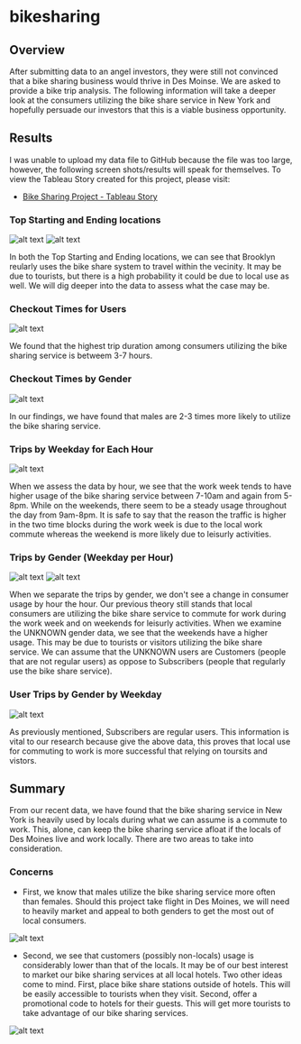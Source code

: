 # bikesharing

## Overview

After submitting data to an angel investors, they were still not convinced that a bike sharing business would thrive in Des Moinse. We are asked to provide a bike trip analysis. The following information will take a deeper look at the consumers utilizing the bike share service in New York and hopefully persuade our investors that this is a viable business opportunity.

## Results

I was unable to upload my data file to GitHub because the file was too large, however, the following screen shots/results will speak for themselves. To view the Tableau Story created for this project, please visit: 
* [Bike Sharing Project - Tableau Story](https://public.tableau.com/profile/eric.meneses#!/vizhome/Module14_CitiBikeAnalysis/Module14_Challenge?publish=yes)



### Top Starting and Ending locations

![alt text](Screenshots/TopStartingLocations.png)
![alt text](Screenshots/TopEndingLocations.png)

In both the Top Starting and Ending locations, we can see that Brooklyn reularly uses the bike share system to travel within the vecinity. It may be due to tourists, but there is a high probability it could be due to local use as well. We will dig deeper into the data to assess what the case may be.

### Checkout Times for Users

![alt text](Screenshots/CheckoutTimesforUsers.png)

We found that the highest trip duration among consumers utilizing the bike sharing service is betweem 3-7 hours. 

### Checkout Times by Gender

![alt text](Screenshots/CheckoutTimesbyGender.png)

In our findings, we have found that males are 2-3 times more likely to utilize the bike sharing service.

### Trips by Weekday for Each Hour

![alt text](Screenshots/TripsbyWeekdayforEachHour.png)

When we assess the data by hour, we see that the work week tends to have higher usage of the bike sharing service between 7-10am and again from 5-8pm. While on the weekends, there seem to be a steady usage throughout the day from 9am-8pm. It is safe to say that the reason the traffic is higher in the two time blocks during the work week is due to the local work commute whereas the weekend is more likely due to leisurly activities.

### Trips by Gender (Weekday per Hour)

![alt text](Screenshots/TripsbyGender(WeekdayperHour)1.png)
![alt text](Screenshots/TripsbyGender(WeekdayperHour)2.png)

When we separate the trips by gender, we don't see a change in consumer usage by hour the hour. Our previous theory still stands that local consumers are utilizing the bike share service to commute for work during the work week and on weekends for leisurly activities. When we examine the UNKNOWN gender data, we see that the weekends have a higher usage. This may be due to tourists or visitors utilizing the bike share service. We can assume that the UNKNOWN users are Customers (people that are not regular users) as oppose to Subscribers (people that regularly use the bike share service).

### User Trips by Gender by Weekday

![alt text](Screenshots/UserTripsbyGenderbyWeekday.png)

As previously mentioned, Subscribers are regular users. This information is vital to our research because give the above data, this proves that local use for commuting to work is more successful that relying on toursits and vistors.

## Summary

From our recent data, we have found that the bike sharing service in New York is heavily used by locals during what we can assume is a commute to work. This, alone, can keep the bike sharing service afloat if the locals of Des Moines live and work locally. There are two areas to take into consideration.

### Concerns

* First, we know that males utilize the bike sharing service more often than females. Should this project take flight in Des Moines, we will need to heavily market and appeal to both genders to get the most out of local consumers.

![alt text](Screenshots/TripsbyGender(WeekdayperHour)1.png)

* Second, we see that customers (possibly non-locals) usage is considerably lower than that of the locals. It may be of our best interest to market our bike sharing services at all local hotels. Two other ideas come to mind. First, place bike share stations outside of hotels. This will be easily accessible to tourists when they visit. Second, offer a promotional code to hotels for their guests. This will get more tourists to take advantage of our bike sharing services.

![alt text](Screenshots/UserTripsbyGenderbyWeekday.png)
